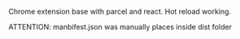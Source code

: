 Chrome extension base with parcel and react.
Hot reload working.

ATTENTION: manbifest.json was manually places inside dist folder